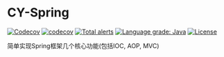# CY-Spring

[![Codecov](https://github.com/cccy0/CY-Spring/actions/workflows/codecov.yml/badge.svg?branch=master)](https://github.com/cccy0/CY-Spring/actions/workflows/codecov.yml)
[![codecov](https://codecov.io/gh/cccy0/CY-Spring/branch/master/graph/badge.svg?token=7LJLFOD6K3)](https://codecov.io/gh/cccy0/CY-Spring)
[![Total alerts](https://img.shields.io/lgtm/alerts/g/cccy0/CY-Spring.svg?logo=lgtm&logoWidth=18)](https://lgtm.com/projects/g/cccy0/CY-Spring/alerts/)
[![Language grade: Java](https://img.shields.io/lgtm/grade/java/g/cccy0/CY-Spring.svg?logo=lgtm&logoWidth=18)](https://lgtm.com/projects/g/cccy0/CY-Spring/context:java)
[![License](https://img.shields.io/badge/License-BSD%203--Clause-brightgreen.svg)](https://opensource.org/licenses/BSD-3-Clause)

简单实现Spring框架几个核心功能(包括IOC, AOP, MVC)
